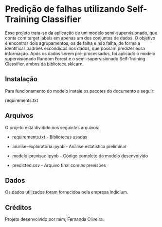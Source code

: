
# Predição de falhas utilizando Self-Training Classifier

Esse projeto trata-se da aplicação de um modelo semi-supervisionado, que conta com target labels em apenas um dos conjuntos de dados. O objetivo é encontrar dois agrupamentos, os de falha e não falha, de forma a identificar padrões escondidos nos dados, que possam predizer essa informação. Após os dados serem pré-processados, foi aplicado o modelo supervisionado Random Forest e o semi-supervisionado Self-Training Classifier, ambos da biblioteca sklearn.



## Instalação

Para funcionamento do modelo instale os pacotes do documento a seguir:

requirements.txt
## Arquivos

O projeto está dividido nos seguintes arquivos:

* requirements.txt - Bibliotecas usadas

* analise-exploratoria.ipynb - Análise estatística preliminar

* modelo-previsao.ipynb - Código completo do modelo desenvolvido

* predicted.csv - Arquivo final com as previsões

## Dados

Os dados utilizados foram fornecidos pela empresa Indicium.
## Créditos

Projeto desenvolvido por mim, Fernanda Oliveira.

